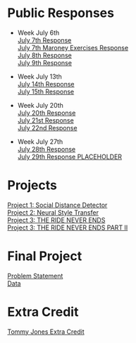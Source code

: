 # Public Responses
  * Week July 6th <br/>
  [July 7th Response](https://ashuang2013.github.io/public/July7Response)<br/>
  [July 7th Maroney Exercises Response](https://ashuang2013.github.io/public/July7ExerciseMaroney)<br/>
  [July 8th Response](https://ashuang2013.github.io/public/July8Response)<br/>
  [July 9th Response](https://ashuang2013.github.io/public/July9Response)<br/>
  
  * Week July 13th <br/>
  [July 14th Response](https://ashuang2013.github.io/public/July14Response)<br/>
  [July 15th Response](https://ashuang2013.github.io/public/July15Response)
  
  * Week July 20th <br/>
  [July 20th Response](https://ashuang2013.github.io/public/July20Response)<br/>
  [July 21st Response](https://ashuang2013.github.io/public/July21Response)<br/>
  [July 22nd Response](https://ashuang2013.github.io/public/July22Response)<br/>
  
  * Week July 27th <br/>
  [July 28th Response](https://ashuang2013.github.io/public/July28Response)<br/>
  [July 29th Response PLACEHOLDER](https://ashuang2013.github.io/public/July22Response)<br/>

# Projects 
[Project 1: Social Distance Detector](https://ashuang2013.github.io/public/SocialDistanceDetector)<br/>
[Project 2: Neural Style Transfer](https://ashuang2013.github.io/public/Project2)<br/>
[Project 3: THE RIDE NEVER ENDS](https://ashuang2013.github.io/public/Project3)<br/>
[Project 3: THE RIDE NEVER ENDS PART II](https://ashuang2013.github.io/public/Project3Part2)<br/>

# Final Project
[Problem Statement](https://ashuang2013.github.io/public/ProblemStatement)<br/>
[Data](https://ashuang2013.github.io/public/FinalProjectData)<br/>

# Extra Credit
[Tommy Jones Extra Credit](https://ashuang2013.github.io/public/TommyJonesAlumniTalks)
